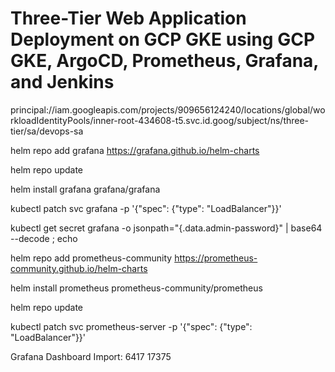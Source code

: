 # Three-Tier Web Application Deployment on GCP GKE using GCP GKE, ArgoCD, Prometheus, Grafana, and Jenkins

principal://iam.googleapis.com/projects/909656124240/locations/global/workloadIdentityPools/inner-root-434608-t5.svc.id.goog/subject/ns/three-tier/sa/devops-sa


helm repo add grafana https://grafana.github.io/helm-charts

helm repo update

helm install grafana grafana/grafana

kubectl patch svc grafana -p '{"spec": {"type": "LoadBalancer"}}'

kubectl get secret grafana -o jsonpath="{.data.admin-password}" | base64 --decode ; echo


helm repo add prometheus-community https://prometheus-community.github.io/helm-charts

helm install prometheus prometheus-community/prometheus

helm repo update

kubectl patch svc prometheus-server -p '{"spec": {"type": "LoadBalancer"}}'

Grafana Dashboard Import:
6417
17375